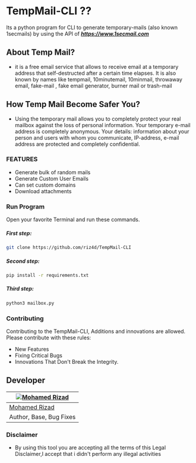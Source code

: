 # TempMail-CLI ??
Its a python program for CLI to generate temporary-mails (also known 1secmails) by using the API of **_https://www.1secmail.com_**

## About Temp Mail?
 -  it is a free email service that allows to receive email at a temporary address that self-destructed after a certain time elapses. It is also known by names like  tempmail, 10minutemail, 10minmail, throwaway email, fake-mail , fake email generator, burner mail or trash-mail

## How Temp Mail Become Safer You?
 -  Using the temporary mail allows you to completely protect your real mailbox against the loss of personal information. Your temporary e-mail address is completely anonymous. Your details: information about your person and users with whom you communicate, IP-address, e-mail address are protected and completely confidential.
### FEATURES
 - Generate bulk of random mails
 - Generate Custom User Emails
 - Can set custom domains
 - Download attachments
 
### Run Program

Open your favorite Terminal and run these commands.

##### First step:

```sh
git clone https://github.com/riz4d/TempMail-CLI
```

##### Second step:

```sh
pip install -r requirements.txt
```

##### Third step:

```sh
python3 mailbox.py
```

### Contributing
Contributing to the TempMail-CLI, Additions and innovations are allowed.
Please contribute with these rules:
- New Features 
- Fixing Critical Bugs
- Innovations That Don't Break the Integrity.

## Developer

[![Mohamed Rizad](https://github.com/riz4d.png?size=100)](https://github.com/riz4d) |
----|
[Mohamed Rizad](https://t.me/riz4d) |
Author, Base, Bug Fixes  |


### Disclaimer
 - By using this tool you are accepting all the terms of this Legal Disclaimer,I accept that i didn't perform any illegal activities
